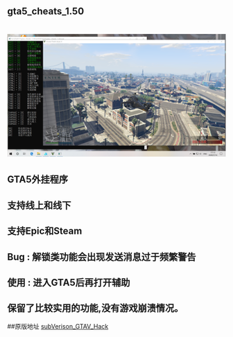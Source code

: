 ## gta5_cheats_1.50

<h1 align="center">
	<img src="temp.png" alt="">
</h1>

## GTA5外挂程序

## 支持线上和线下

## 支持Epic和Steam

## Bug : 解锁类功能会出现发送消息过于频繁警告

## 使用 : 进入GTA5后再打开辅助

## 保留了比较实用的功能,没有游戏崩溃情况。

##原版地址
[subVerison_GTAV_Hack](https://github.com/AmazingPP/subVerison_GTAV_Hack)



